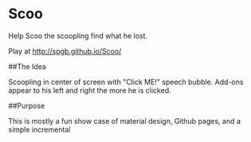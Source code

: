 # Scoo
Help Scoo the scoopling find what he lost.

Play at http://spgb.github.io/Scoo/

##The Idea

Scoopling in center of screen with "Click ME!" speech bubble. Add-ons appear to his left and right the more he is clicked.

##Purpose

This is mostly a fun show case of material design, Github pages, and a simple incremental